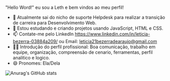 "Hello Word!" eu sou a Leth e bem vindos ao meu perfil!


- 🔭 Atualmente sai do nicho de suporte Helpdesk para realizar a transição de carreira para Desenvolvimento Web.
- 🌱 Estou estudando e criando projetos usando JavaScript, HTML e CSS.
- 📫 Contate-me pelo LinkedIn https://www.linkedin.com/in/leticia-bezerra-03884a209/ ou Email: leticia21bezerradearaujo@gmail.com
- 👩🏻 Introdução do perfil profissional: Boa comunicação, trabalho em equipe, organização, compreensão de cenario, ferramentas, perfil analitico e logico.
- 😄 Pronomes: Ela/Dela

![Anurag's GitHub stats](https://github-readme-stats.vercel.app/api?username=anuraghazra&show_icons=true&theme=radical)

